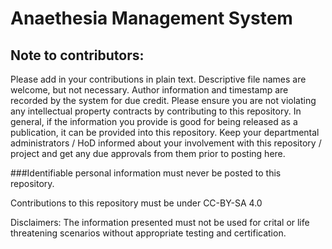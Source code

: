 # Anaethesia Management System

## Note to contributors:
Please add in your contributions in plain text. Descriptive file names are welcome, but not necessary.
Author information and timestamp are recorded by the system for due credit.
Please ensure you are not violating any intellectual property contracts by contributing to this repository.
In general, if the information you provide is good for being released as a publication, it can be provided into this repository.
Keep your departmental administrators / HoD informed about your involvement with this repository / project and get any due approvals from them prior to posting here.

###Identifiable personal information must never be posted to this repository.

Contributions to this repository must be under CC-BY-SA 4.0 

Disclaimers: The information presented must not be used for crital or life threatening scenarios without appropriate testing and certification.
